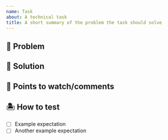 ```yaml
---
name: Task
about: A technical task
title: A short summary of the problem the task should solve
---
```


## :wrench: Problem
<!-- Describe the problem you're trying to solve, the reason why you are creating this task. -->

## :cake: Solution
<!-- Optionally, explain the functional or technical solution that should be implemented to solve the problem. Otherwise leave this section blank so it can be discussed in the comment section. -->

## :rotating_light:  Points to watch/comments
<!-- If there is anything unusual or some clarifications needed for the implementer to better understand the requirements or the constraints, mention it here. -->

## :desert_island: How to test
<!-- What should someone do to validate that the proposed solution and implementation is working as expected and properly addresses the needs. Don't hesitate to be too verbose and to explain in details, using bullet points for example, the steps to follow to test the expected behavior. -->

- [ ] Example expectation
- [ ] Another example expectation
